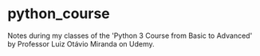 # python_course
Notes during my classes of the 'Python 3 Course from Basic to Advanced' by Professor Luiz Otávio Miranda on Udemy.
